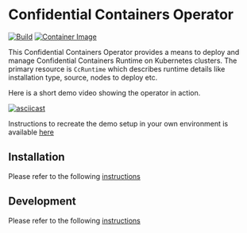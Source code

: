# Confidential Containers Operator

[![Build](https://github.com/confidential-containers/operator/actions/workflows/makefile.yml/badge.svg)](https://github.com/confidential-containers/operator/actions/workflows/makefile.yml)
[![Container Image](https://github.com/confidential-containers/operator/actions/workflows/docker-publish.yml/badge.svg)](https://github.com/confidential-containers/operator/actions/workflows/docker-publish.yml)

This Confidential Containers Operator provides a means to deploy and manage Confidential Containers Runtime on Kubernetes clusters. 
The primary resource is `CcRuntime` which describes runtime details like installation type, source, nodes to deploy etc.

Here is a short demo video showing the operator in action.

[![asciicast](https://asciinema.org/a/450899.svg)](https://asciinema.org/a/450899)

Instructions to recreate the demo setup in your own environment is available [here](https://github.com/confidential-containers/operator/blob/ccv0-demo/demo/README.md) 

## Installation

Please refer to the following [instructions](docs/INSTALL.md)

## Development

Please refer to the following [instructions](docs/DEVELOPMENT.md)
